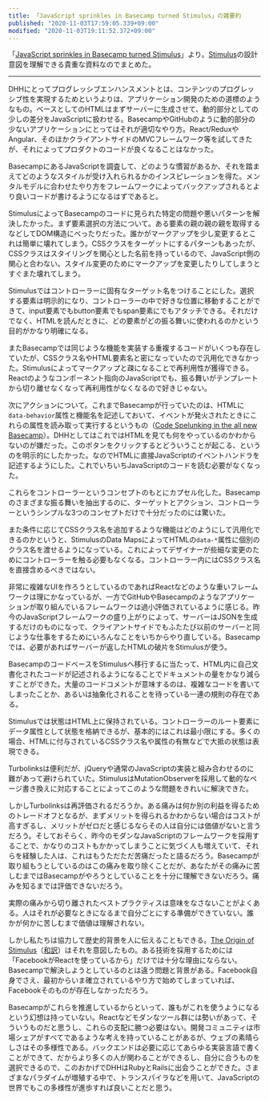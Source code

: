 ```yaml
---
title: 「JavaScript sprinkles in Basecamp turned Stimulus」の雑要約
published: "2020-11-03T17:59:05.339+09:00"
modified: "2020-11-03T19:11:52.372+09:00"
---
```


「[JavaScript sprinkles in Basecamp turned Stimulus](https://changelog.com/podcast/286)」より。[Stimulus](https://stimulusjs.org/)の設計意図を理解できる貴重な資料なのでまとめた。

---

DHHにとってプログレッシブエンハンスメントとは、コンテンツのプログレッシブ性を実現するためというよりは、アプリケーション開発のための道標のようなもの。ベースとしてのHTMLはまずサーバーに生成させて、動的部分としての少しの差分をJavaScriptに扱わせる。BasecampやGitHubのように動的部分の少ないアプリケーションにとってはそれが適切なやり方。React/ReduxやAngular、そのほかクライアントサイドのMVCフレームワーク等を試してきたが、それによってプロダクトのコードが良くなることはなかった。

BasecampにあるJavaScriptを調査して、どのような慣習があるか、それを踏まえてどのようなスタイルが受け入れられるかのインスピレーションを得た。メンタルモデルに合わせたやり方をフレームワークによってバックアップされるとより良いコードが書けるようになるはずであると。

StimulusによってBasecampのコードに見られた特定の問題や悪いパターンを解決したかった。まず要素選択の方法について。ある要素の親の親の親を取得するなどしてDOM構造にべったりだった。誰かがマークアップを少し変更するとこれは簡単に壊れてしまう。CSSクラスをターゲットにするパターンもあったが、CSSクラスはスタイリングを関心とした名前を持っているので、JavaScript側の関心と合わない。スタイル変更のためにマークアップを変更したりしてしまうとすぐまた壊れてしまう。

Stimulusではコントローラーに固有なターゲット名をつけることにした。選択する要素は明示的になり、コントローラーの中で好きな位置に移動することができて、input要素でもbutton要素でもspan要素にでもアタッチできる。それだけでなく、HTMLを読んだときに、どの要素がどの振る舞いに使われるのかという目的がかなり明確になる。

またBasecampでは同じような機能を実装する重複するコードがいくつも存在していたが、CSSクラス名やHTML要素名と密になっていたので汎用化できなかった。Stimulusによってマークアップと疎になることで再利用性が獲得できる。Reactのようなコンポーネント指向のJavaScriptでも、振る舞いがテンプレートから切り離せなくなって再利用性がなくなるので好きじゃない。

次にアクションについて。これまでBasecampが行っていたのは、HTMLに`data-behavior`属性と機能名を記述しておいて、イベントが発火されたときにこれらの属性を読み取って実行するというもの（[Code Spelunking in the all new Basecamp](https://signalvnoise.com/posts/3167-code-spelunking-in-the-all-new-basecamp)）。DHHとしてはこれではHTMLを見ても何をやっているのかわからないのが嫌だった。このボタンをクリックするとどういうことが起こる、というのを明示的にしたかった。なのでHTMLに直接JavaScriptのイベントハンドラを記述するようにした。これでいちいちJavaScriptのコードを読む必要がなくなった。

これらをコントローラーというコンセプトのもとにカプセル化した。Basecampのさまざまな振る舞いを抽出するのに、ターゲットとアクション、コントローラーというシンプルな3つのコンセプトだけで十分だったのには驚いた。

また条件に応じてCSSクラス名を追加するような機能はどのようにして汎用化できるのかというと、StimulusのData MapsによってHTMLの`data-*`属性に個別のクラス名を渡せるようになっている。これによってデザイナーが些細な変更のためにコントローラーを触る必要もなくなる。コントローラー内にはCSSクラス名を直接含めるべきではない。

非常に複雑なUIを作ろうとしているのであればReactなどのような重いフレームワークは理にかなっているが、一方でGitHubやBasecampのようなアプリケーションが取り組んでいるフレームワークは過小評価されているように感じる。昨今のJavaScriptフレームワークの盛り上がりによって、サーバーはJSONを生成するだけのものになって、クライアントサイドでもふたたび以前のサーバーと同じような仕事をするためにいろんなことをいちからやり直している。Basecampでは、必要があればサーバーが返したHTMLの破片をStimulusが使う。

BasecampのコードベースをStimulusへ移行するに当たって、HTML内に自己文書化されたコードが記述されるようになることでドキュメントの量をかなり減らすことができた。大量のコードコメントが意味するのは、複雑なコードを書いてしまったことか、あるいは抽象化されることを待っている一連の規則の存在である。

Stimulusでは状態はHTML上に保持されている。コントローラーのルート要素にデータ属性として状態を格納できるが、基本的にはこれは最小限にする。多くの場合、HTMLに付与されているCSSクラス名や属性の有無などで大抵の状態は表現できる。

Turbolinksは便利だが、jQueryや通常のJavaScriptの実装と組み合わせるのに難があって避けられていた。StimulusはMutationObserverを採用して動的なページ書き換えに対応することによってこのような問題をきれいに解決できた。

しかしTurbolinksは再評価されるだろうか。ある痛みは何か別の利益を得るためのトレードオフとなるが、まずメリットを得られるかわからない場合はコストが高すぎるし、メリットがゼロだと感じるならその人は自分には価値がないと言うだろう。そしておそらく、昨今のモダンなJavaScriptのフレームワークを採用することで、かなりのコストもかかってしまうことに気づく人も増えていて、それらを経験した人は、これはもうただただ苦痛だったと語るだろう。Basecampが取り組もうとしているのはこの痛みを取り除くことだが、あなたがその痛みに苦しむまではBasecampがやろうとしていることを十分に理解できないだろう。痛みを知るまでは評価できないだろう。

実際の痛みから切り離されたベストプラクティスは意味をなさないことがよくある。人はそれが必要なときになるまで自分ごとにする準備ができていない。誰かが何かに苦しむまで価値は理解されない。

しかし私たちは協力して歴史的背景を人に伝えることもできる。[The Origin of Stimulus](https://stimulusjs.org/handbook/origin)（[和訳](https://yuheiy.hatenablog.com/entry/2019/05/02/204549)）はそれを意図したもの。ある技術を採用するためには「FacebookがReactを使っているから」だけでは十分な理由にならない。Basecampで解決しようとしているのとは違う問題と背景がある。Facebook自身でさえ、最初からいま確立されているやり方で始めてしまっていれば、Facebookそのものが存在しなかっただろう。

Basecampがこれらを推進しているからといって、誰もがこれを使うようになるという幻想は持っていない。Reactなどモダンなツール群には勢いがあって、そういうものだと思うし、これらの支配に勝つ必要はない。開発コミュニティは市場シェアがすべてであるような考えを持っていることがあるが、ウェブの素晴らしさはその多様性である。バックエンドは必要に応じてあらゆる実装言語で書くことができて、だからより多くの人が関わることができるし、自分に合うものを選択できるので、このおかげでDHHはRubyとRailsに出会うことができた。さまざまなパラダイムが増殖する中で、トランスパイラなどを用いて、JavaScriptの世界でもこの多様性が進歩すれば良いことだと思う。
